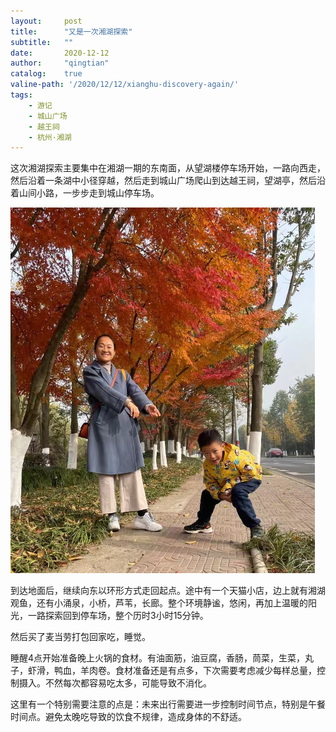 ```yaml
---
layout:     post
title:      "又是一次湘湖探索"
subtitle:   ""
date:       2020-12-12
author:     "qingtian"
catalog:    true
valine-path: '/2020/12/12/xianghu-discovery-again/'
tags:
    - 游记
    - 城山广场
    - 越王祠
    - 杭州·湘湖
---
```


这次湘湖探索主要集中在湘湖一期的东南面，从望湖楼停车场开始，一路向西走，然后沿着一条湖中小径穿越，然后走到城山广场爬山到达越王祠，望湖亭，然后沿着山间小路，一步步走到城山停车场。

![1](./postimg/20201212/1.png)















到达地面后，继续向东以环形方式走回起点。途中有一个天猫小店，边上就有湘湖观鱼，还有小涌泉，小桥，芦苇，长廊。整个环境静谧，悠闲，再加上温暖的阳光，一路探索回到停车场，整个历时3小时15分钟。



然后买了麦当劳打包回家吃，睡觉。

睡醒4点开始准备晚上火锅的食材。有油面筋，油豆腐，香肠，茼菜，生菜，丸子，虾滑，鸭血，羊肉卷。食材准备还是有点多，下次需要考虑减少每样总量，控制摄入。不然每次都容易吃太多，可能导致不消化。

这里有一个特别需要注意的点是：未来出行需要进一步控制时间节点，特别是午餐时间点。避免太晚吃导致的饮食不规律，造成身体的不舒适。